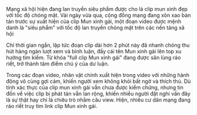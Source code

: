 Mạng xã hội hiện đang lan truyền siêu phẩm được cho là clip mun xinh đẹp với tốc độ chóng mặt.
Vài ngày vừa qua, cộng đồng mạng đang xôn xao bàn tán trước sự xuất hiện của clip Mun xinh gái, một đoạn video được mệnh danh là "siêu phẩm" với tốc độ lan truyền chóng mặt trên các nền tảng xã hội

Chỉ thời gian ngắn, lập tức đoạn clip dài hơn 2 phút này đã nhanh chóng thu hút hàng ngàn lượt xem và bình luận, đẩy cái tên Mun xinh gái lên top xu hướng tìm kiếm. Từ khóa "full clip Mun xinh gái" đang được săn lùng ráo riết, trở thành tâm điểm chú ý của dư luận.

Trong các đoạn video, nhân vật chính xuất hiện trong video với những hành động vô cùng gợi cảm, khiến người xem không khỏi bất ngờ và thích thú. Dù tính xác thực của clip mun xinh gái vẫn chưa được kiểm chứng, nhưng tin đồn về việc clip bị phát tán vẫn lan rộng, khiến nhiều người đặt nghi vấn đây là sự thật hay chỉ là chiêu trò nhằm câu view. Hiện, nhiêu cư dân mạng đang ráo riết truy tìm link clip Mun xinh gái.
